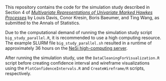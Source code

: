This repository contains the code for the simulation study described in Section 4 of [_Multivariate Representations of Univariate Marked Hawkes Processes_](https://arxiv.org/abs/2407.03619) by Louis Davis, Conor Kresin, Boris Baeumer, and Ting Wang, as submitted to the Annals of Statistics. 

Due to the computational demand of running the simulation study script ```big_study_parallel.R```, it is recommended to use a high computing resource. The example SLURM file ```big_study_parallel.sh``` resulted in a runtime of approximately 36 hours on the [NeSi high-computing server](https://www.nesi.org.nz/).

After running the simulation study, use the ```DataCleaningForVisualization.R``` script before creating confidence interval and wireframe visualizations using the ```PlotConfidenceIntervals.R``` and ```CreateWireframe/R``` scripts, respectively.
